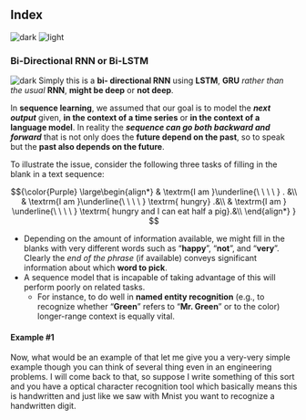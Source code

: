 ## Index
![dark](https://user-images.githubusercontent.com/12748752/141935752-90492d2e-7904-4f9f-a5a1-c4e59ddc3a33.png)
![light](https://user-images.githubusercontent.com/12748752/141935760-406edb8f-cb9b-4e30-9b69-9153b52c28b4.png)
### Bi-Directional RNN or Bi-LSTM
![dark](https://user-images.githubusercontent.com/12748752/141935752-90492d2e-7904-4f9f-a5a1-c4e59ddc3a33.png)
Simply this is a **bi- directional RNN** using **LSTM**, **GRU** _rather than the usual_ **RNN**, **might be deep** or **not deep**.

In **sequence learning**, we assumed that our goal is to model the **_next output_** given, **in the context of a time series** or **in the context of a language model**. In reality the **_sequence can go both backward and forward_** that is not only does the **future depend on the past**, so to speak but the **past also depends on the future**.  

To illustrate the issue, consider the following three tasks of filling in the blank in a text sequence:

$${\color{Purple}
\large\begin{align*}
& \textrm{I am }\underline{\ \ \ \ } . &\\
& \textrm{I am }\underline{\ \ \ \ }  \textrm{ hungry} .&\\
& \textrm{I am } \underline{\ \ \ \ }  \textrm{ hungry and I can eat half a pig}.&\\
\end{align*}
}
$$

* Depending on the amount of information available, we might fill in the blanks with very different words such as “**happy**”, “**not**”, and “**very**”. Clearly the _end of the phrase_ (if available) conveys significant information about which **word to pick**. 
* A sequence model that is incapable of taking advantage of this will perform poorly on related tasks. 
   * For instance, to do well in **named entity recognition** (e.g., to recognize whether “**Green**” refers to “**Mr. Green**” or to the color) longer-range context is equally vital. 

#### Example #1
Now, what would be an example of that let me give you a very-very simple example though you can think of several thing even in an engineering problems. I will come back to that, so suppose I write something of this sort and you have a optical character recognition tool which basically means this is handwritten and just like we saw with Mnist you want to recognize a handwritten digit.

